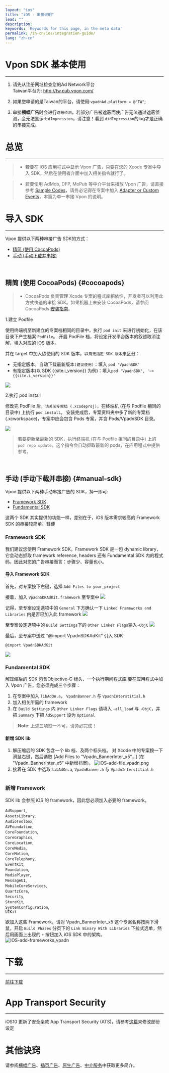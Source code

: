 ```yaml
---
layout: "ios"
title: "iOS - 串接说明"
lead: ""
description:
keywords: 'Keywords for this page, in the meta data'
permalink: /zh-cn/ios/integration-guide/
lang: "zh-cn"
---
```

# Vpon SDK 基本使用
---
1. 请先从注册网址检查您的Ad Network平台<br>
Taiwan平台为: <http://tw.pub.vpon.com/><br>

2. 如果您申请的是Taiwan的平台，请使用:`vpadnAd.platform = @"TW"`;

3. 串接**横幅广告**时会进行`遮蔽侦测`，若部分广告被遮蔽而使广告无法通过遮蔽侦测，会无法显示`didImpression`，请注意！看到 `didImpression`的log才是正确的串接完成。

# 总览
---
> * 若要在 iOS 应用程式中显示 Vpon 广告，只要在您的 Xcode 专案中导入 SDK，然后在使用者介面中加入相关指令就行了。

> * 若要使用 AdMob, DFP, MoPub 等中介平台来播放 Vpon 广告，请直接参考 [Sample Codes]，请务必记得在专案中加入 [Adapter or Custom Events]，本篇为单一串接 Vpon 的说明。

# 导入 SDK
---

Vpon 提供以下两种串接广告 SDK的方式：

* [精简 (使用 CocoaPods)](#cocoapods)<br>
* [手动 (手动下载并串接)](#manual-sdk)<br>
<br>

## 精简 (使用 CocoaPods) {#cocoapods}

> * CocoaPods 负责管理 Xcode 专案的程式库相依性，开发者可以利用此方式快速的串接 SDK。如果机器上未安装 CocoaPods，请参阅 CocoaPods [安装指南](https://cocoapods.org/)。

1.建立 Podfile

使用终端机至新建立的专案档相同的目录中，执行 `pod init` 来进行初始化，在该目录下产生档案 `PodFile`。
开启 PodFile 档，将设定开发平台版本的叙述取消注解，填入对应的 iOS 版本。

并在 target 中加入欲使用的 SDK 版本，以`有无指定 SDK 版本`来区分：

* 无指定版本，自动下载最新版本`(建议使用)`：填入 `pod 'VpadnSDK'`
* 有指定版本(以 SDK {{site.i_version}} 为例)：填入`pod 'VpadnSDK', '~>{{site.i_version}}'`

![]({{site.imgurl}}/cocoapods_1.png)

2.执行 pod install

修改完 PodFile 后，`请关闭专案档 (.xcodeproj)`，在终端机 (在与 Podfile 相同的目录中) 上执行 `pod install`。
安装完成后，专案资料夹中多了新的专案档 (.xcworkspace)，专案中应会包含 Pods 专案，并含 Pods/VpadnSDK 目录。

![]({{site.imgurl}}/cocoapods_2.png)

> 若要更新至最新的 SDK，执行终端机 (在与 Podfile 相同的目录中) 上的 `pod repo update`。这个指令会自动撷取最新的 pods，在应用程式中提供参考。

<br>

## 手动 (手动下载并串接) {#manual-sdk}

Vpon 提供以下两种手动串接广告的 SDK，择一即可:<br>

* [Framework SDK](#framework-sdk)<br>
* [Fundamental SDK](#fundamental-sdk)

这两个 SDK 其实提供的功能一样，差别在于，iOS 版本需求较高的 Framework SDK 的串接较简单、轻便

### Framework SDK

我们建议您使用 Framework SDK。Framework SDK 是一包 dynamic library，它会动态抓取 framework reference, headers 还有 Fundamental SDK 内的程式码，因此对您的广告串接而言：步骤少、容量也小。

#### 导入 Framework SDK

首先，对专案按下右键，选择 `Add Files to your_project`
<img src="{{site.imgurl}}/ios_framework_1.png" alt="" class="width-300" />

接着，加入 `VpadnSDKAdKit.framework` 至专案中
![]({{site.imgurl}}/ios_framework_2.png)

记得，至专案设定选项中的 `General` 下方确认一下 `Linked Frameworks and Libraries` 内是否已加入此 framework
![]({{site.imgurl}}/ios_framework_7.png)

至专案设定选项中的 `Build Settings`下的 `Other Linker Flags`输入`-ObjC`
![]({{site.imgurl}}/ios_framework_6.png)

最后，至专案中透过 “@import VpadnSDKAdKit” 引入 SDK

```objc
@import VpadnSDKAdKit
```
![]({{site.imgurl}}/ios_framework_5.png)


### Fundamental SDK
解压缩后的 SDK 包含Objective-C 标头、一个执行期间程式库 要在应用程式中加入 Vpon 广告，您必须完成三个步骤：

1. 在专案中加入 `libAdOn.a`， `VpadnBanner.h` 与 `VpadnInterstitial.h`
2. 加入相关所需的 framework
3. 在 `Build Settings` 内 `Other Linker Flags` 请填入 `-all_load` 与 `-ObjC`，并把 `Summary` 下把 `AdSupport` 设为 `Optional`

> **Note**: 上述三项缺一不可，请务必完成！

#### 新增 SDK lib
1. 解压缩后的 SDK 包含一个 lib 档、及两个标头档。 对 Xcode 中的专案按一下滑鼠右键，然后选取 [Add Files to "Vpadn_BannerInter_x5"...] (在 "Vpadn_BannerInter_x5" 中新增档案)。
![IOS-add-file_vpadn.png]
2. 接着在 SDK 中选取 `libAdOn.a`, `VpadnBanner.h` 与 `VpadnInterstitial.h`
<img src="{{site.imgurl}}/IOS-add-lib&header_vpadn.png" alt="" class="width-300"/>

### 新增 Framework
SDK lib 会参照 iOS 的 framework，因此您必须加入必要的 framework。<br>

`AdSupport`, <br>
`AssetsLibrary`, <br>
`AudioToolbox`, <br>
`AVFoundation`, <br>
`CoreFoundation`, <br>
`CoreGraphics`, <br>
`CoreLocation`, <br>
`CoreMedia`, <br>
`CoreMotion`, <br>
`CoreTelephony`, <br>
`EventKit`, <br>
`Foundation`, <br>
`MediaPlayer`, <br>
`MessageUI`, <br>
`MobileCoreServices`, <br>
`QuartzCore`, <br>
`Security`, <br>
`StoreKit`, <br>
`SystemConfiguration`, <br>
`UIKit`

欲加入这些 Framework，请对 Vpadn_BannerInter_x5 这个专案名称按两下滑鼠，开启 `Build Phases` 分页下的 `Link Binary With Libraries` 下拉式选单，然后用画面上出现的 `+` 按钮加入 iOS SDK 中的架构。
![IOS-add-frameworks_vpadn]



# 下载
---
[前往下载](../download)


# App Transport Security
---
iOS10 更新了安全条款 App Transport Security (ATS)，请参考[这篇]来修改部份设定

# 其他诀窍
请参阅[横幅广告](../banner)、[插页广告](../Interstitial)、[原生广告](../native)、[中介服务](../mediation)中获取更多简介。


[IOS-add-file_vpadn.png]: {{site.imgurl}}/IOS-add-file_vpadn.png
[IOS-add-frameworks_vpadn]: {{site.imgurl}}/IOS-add-frameworks_vpadn.png
[这篇]: {{site.baseurl}}/zh-cn/ios/latest-news/ios9ats/
[Adapter or Custom Events]: {{site.baseurl}}/zh-cn/ios/download/#adapter-download
[Sample Codes]: {{site.baseurl}}/zh-cn/ios/download/#sample-code-download
